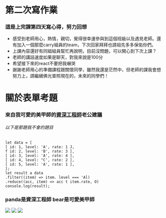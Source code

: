 # 第二次寫作業
### 這是上完課第四天寫心得，努力回想
* 感受到老師用心，熱情，親切，覺得很幸運參與到這個班級以及遇見老師。還有加入一個那麼carry組員的team，下次回家拜拜也請祖先多多保佑你們。
* 上課內容還好有同組組員幫忙再說明，目前沒問題，可以開心到下次上課？
* 老師的講話速度如果是聊天，對我來說是100分
* 希望接下來的react不要把我嚇哭
* 謝謝老師用心的準備課程跟關懷同學，雖然我還是茫然中，但老師的課我會想努力上，請繼續佛光普照現在的，未來的同學們！


# 關於表單考題 
### 來自我可愛的美甲師的[資深工程師](/jWuw3s6NSTSQ-H8Ojt2VxQ)老公建議

###### 以下是那題我不會的題目

```javascript=
let data = [
[ id: 1, level: 'A', rate: 1 J,
f id: 2, level: 'B', rate: 3 ],
[ id: 3, level: 'A', rate: 4 ],
[ id: 4, level: "C', rate: 2 ],
[ id: 5, level: 'A', rate: 1 ],
];
let result a data
.filter((item) => item. level === 'Al)
.reduce((acc, item) => acc t item.rate, O)
console.log(result);   
```
### panda是資深工程師 bear是可愛美甲師
![](https://i.imgur.com/PLxLWs3.jpg)
![](https://i.imgur.com/ecwFXXi.jpg)
![](https://i.imgur.com/Hr7n0Xh.jpg)


